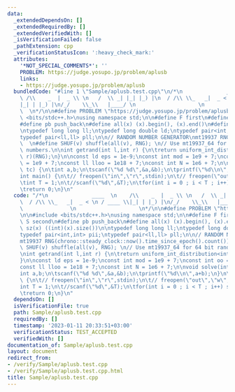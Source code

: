 ```yaml
---
data:
  _extendedDependsOn: []
  _extendedRequiredBy: []
  _extendedVerifiedWith: []
  _isVerificationFailed: false
  _pathExtension: cpp
  _verificationStatusIcon: ':heavy_check_mark:'
  attributes:
    '*NOT_SPECIAL_COMMENTS*': ''
    PROBLEM: https://judge.yosupo.jp/problem/aplusb
    links:
    - https://judge.yosupo.jp/problem/aplusb
  bundledCode: "#line 1 \"Sample/aplusb.test.cpp\"\n/*\n              ____  \n   \
    \ /\\    _  |  _ \\ \n   /  \\ _| |_| |_) |\n  / /\\ \\_   _|  _ < \n / ____ \\\
    |_| | |_) |\n/_/    \\_\\   |____/ \n                    \n                  \
    \  \n*/\n\n#define PROBLEM \"https://judge.yosupo.jp/problem/aplusb\"\n\n#include\
    \ <bits/stdc++.h>\nusing namespace std;\n\n#define F first\n#define S second\n\
    #define pb push_back\n#define all(x) (x).begin(), (x).end()\n#define sz(x) ((int)(x).size())\n\
    \ntypedef long long ll;\ntypedef long double ld;\ntypedef pair<int,int> pii;\n\
    typedef pair<ll,ll> pll;\n\n// RANDOM NUMBER GENERATOR\nmt19937 RNG(chrono::steady_clock::now().time_since_epoch().count());\
    \  \n#define SHUF(v) shuffle(all(v), RNG); \n// Use mt19937_64 for 64 bit random\
    \ numbers.\n\nint getrand(int l,int r) {\n\treturn uniform_int_distribution<int>(l,\
    \ r)(RNG);\n}\n\nconst ld eps = 1e-9;\nconst int mod = 1e9 + 7;\nconst int oo\
    \ = 1e9 + 7;\nconst ll lloo = 1e18 + 7;\nconst int N = 1e6 + 7;\n\nvoid solve(int\
    \ tc) {\n\tint a,b;\n\tscanf(\"%d %d\",&a,&b);\n\tprintf(\"%d\\n\",a+b);\n}\n\n\
    int main() {\n\t// freopen(\"in\",\"r\",stdin);\n\t// freopen(\"out\",\"w\",stdout);\n\
    \tint T = 1;\n\t//scanf(\"%d\",&T);\n\tfor(int i = 0 ; i < T ; i++) solve(i+1);\n\
    \treturn 0;\n}\n"
  code: "/*\n              ____  \n    /\\    _  |  _ \\ \n   /  \\ _| |_| |_) |\n\
    \  / /\\ \\_   _|  _ < \n / ____ \\|_| | |_) |\n/_/    \\_\\   |____/ \n     \
    \               \n                    \n*/\n\n#define PROBLEM \"https://judge.yosupo.jp/problem/aplusb\"\
    \n\n#include <bits/stdc++.h>\nusing namespace std;\n\n#define F first\n#define\
    \ S second\n#define pb push_back\n#define all(x) (x).begin(), (x).end()\n#define\
    \ sz(x) ((int)(x).size())\n\ntypedef long long ll;\ntypedef long double ld;\n\
    typedef pair<int,int> pii;\ntypedef pair<ll,ll> pll;\n\n// RANDOM NUMBER GENERATOR\n\
    mt19937 RNG(chrono::steady_clock::now().time_since_epoch().count());  \n#define\
    \ SHUF(v) shuffle(all(v), RNG); \n// Use mt19937_64 for 64 bit random numbers.\n\
    \nint getrand(int l,int r) {\n\treturn uniform_int_distribution<int>(l, r)(RNG);\n\
    }\n\nconst ld eps = 1e-9;\nconst int mod = 1e9 + 7;\nconst int oo = 1e9 + 7;\n\
    const ll lloo = 1e18 + 7;\nconst int N = 1e6 + 7;\n\nvoid solve(int tc) {\n\t\
    int a,b;\n\tscanf(\"%d %d\",&a,&b);\n\tprintf(\"%d\\n\",a+b);\n}\n\nint main()\
    \ {\n\t// freopen(\"in\",\"r\",stdin);\n\t// freopen(\"out\",\"w\",stdout);\n\t\
    int T = 1;\n\t//scanf(\"%d\",&T);\n\tfor(int i = 0 ; i < T ; i++) solve(i+1);\n\
    \treturn 0;\n}\n"
  dependsOn: []
  isVerificationFile: true
  path: Sample/aplusb.test.cpp
  requiredBy: []
  timestamp: '2023-01-11 20:33:51+03:00'
  verificationStatus: TEST_ACCEPTED
  verifiedWith: []
documentation_of: Sample/aplusb.test.cpp
layout: document
redirect_from:
- /verify/Sample/aplusb.test.cpp
- /verify/Sample/aplusb.test.cpp.html
title: Sample/aplusb.test.cpp
---
```

